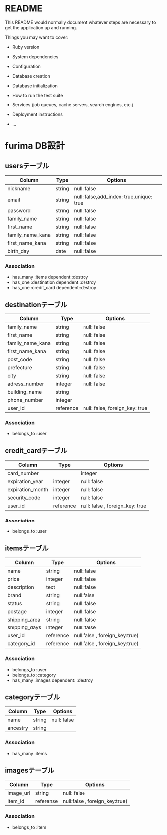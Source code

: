 # README

This README would normally document whatever steps are necessary to get the
application up and running.

Things you may want to cover:

* Ruby version

* System dependencies

* Configuration

* Database creation

* Database initialization

* How to run the test suite

* Services (job queues, cache servers, search engines, etc.)

* Deployment instructions

* ...
# furima DB設計
## usersテーブル
|Column|Type|Options|
|------|----|-------|
|nickname|string|null: false|
|email|string|null: false,add_index: true,unique: true|
|password|string|null: false|
|family_name|string|null: false|
|first_name|string|null: false|
|family_name_kana|string|null: false|
|first_name_kana|string|null: false|
|birth_day|date|null: false|

### Association
- has_many :items dependent::destroy
- has_one :destination dependent::destroy
- has_one :credit_card dependent::destroy

## destinationテーブル
|Column|Type|Options|
|------|----|-------|
|family_name|string|null: false|
|first_name|string|null: false|
|family_name_kana|string|null: false|
|first_name_kana|string|null: false|
|post_code|string|null: false|
|prefecture|string|null: false|
|city|string|null: false|
|adress_number|integer|null: false|
|building_name|string||
|phone_number|integer||
|user_id|reference|null: false, foreign_key: true|

### Association
- belongs_to :user

## credit_cardテーブル
|Column|Type|Options|
|------|----|-------|
|card_number||integer|null: false|
|expiration_year|integer|null: false|
|expiration_month|integer|null: false|
|security_code|integer|null: false|
|user_id|reference|null: false , foreign_key: true|

### Association
- belongs_to :user

## itemsテーブル
|Column|Type|Options|
|------|----|-------|
|name|string|null: false|
|price|integer|null: false|
|description|text|null: false|
|brand|string|null:false|
|status|string|null: false|
|postage|integer|null: false|
|shipping_area|string|null: false|
|shipping_days|integer|null: false|
|user_id|reference|null:false , foreign_key:true)
|category_id|reference|null:false , foreign_key:true)

### Association
- belongs_to :user
- belongs_to :category
- has_many :images dependent: :destroy

## categoryテーブル
|Column|Type|Options|
|------|----|-------|
|name|string|null: false|
|ancestry|string||

### Association
- has_many :items 

## imagesテーブル
|Column|Type|Options|
|------|----|-------|
|image_url|string|null: false|
|item_id|referense|null:false , foreign_key:true)|

### Association
- belongs_to :item